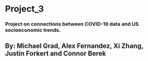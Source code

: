 # Project_3
### Project on connections between COVID-19 data and US socioeconomic trends.
## By: Michael Grad, Alex Fernandez, Xi Zhang, Justin Forkert and Connor Berek
